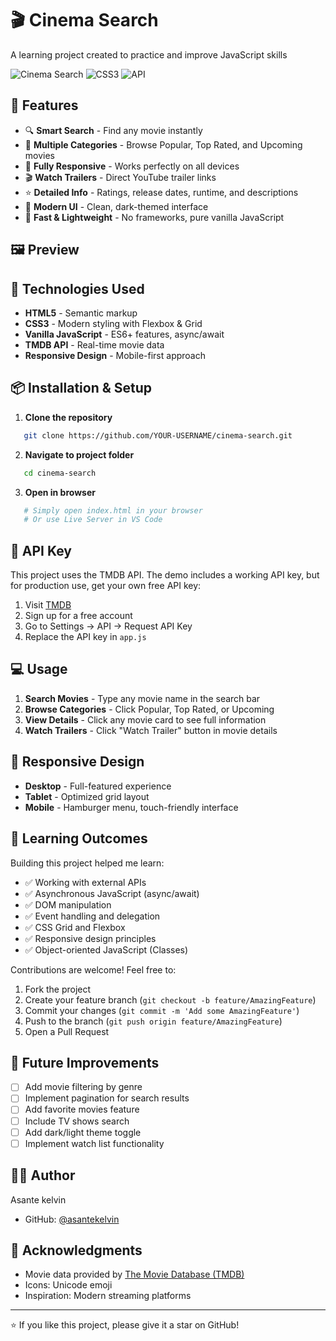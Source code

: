 # 🎬 Cinema Search
A learning project created to practice and improve JavaScript skills

![Cinema Search](https://img.shields.io/badge/JavaScript-ES6+-yellow)
![CSS3](https://img.shields.io/badge/CSS3-Responsive-blue)
![API](https://img.shields.io/badge/API-TMDB-green)

## 🌟 Features

- 🔍 **Smart Search** - Find any movie instantly
- 🎥 **Multiple Categories** - Browse Popular, Top Rated, and Upcoming movies
- 📱 **Fully Responsive** - Works perfectly on all devices
- 🎬 **Watch Trailers** - Direct YouTube trailer links
- ⭐ **Detailed Info** - Ratings, release dates, runtime, and descriptions
- 🎨 **Modern UI** - Clean, dark-themed interface
- 🚀 **Fast & Lightweight** - No frameworks, pure vanilla JavaScript

## 🖼️ Preview

## 🚀 Technologies Used

- **HTML5** - Semantic markup
- **CSS3** - Modern styling with Flexbox & Grid
- **Vanilla JavaScript** - ES6+ features, async/await
- **TMDB API** - Real-time movie data
- **Responsive Design** - Mobile-first approach

## 📦 Installation & Setup

1. **Clone the repository**
```bash
   git clone https://github.com/YOUR-USERNAME/cinema-search.git
```

2. **Navigate to project folder**
```bash
   cd cinema-search
```

3. **Open in browser**
```bash
   # Simply open index.html in your browser
   # Or use Live Server in VS Code
```

## 🔑 API Key

This project uses the TMDB API. The demo includes a working API key, but for production use, get your own free API key:

1. Visit [TMDB](https://www.themoviedb.org/signup)
2. Sign up for a free account
3. Go to Settings → API → Request API Key
4. Replace the API key in `app.js`

## 💻 Usage

1. **Search Movies** - Type any movie name in the search bar
2. **Browse Categories** - Click Popular, Top Rated, or Upcoming
3. **View Details** - Click any movie card to see full information
4. **Watch Trailers** - Click "Watch Trailer" button in movie details

## 📱 Responsive Design

- **Desktop** - Full-featured experience
- **Tablet** - Optimized grid layout
- **Mobile** - Hamburger menu, touch-friendly interface

## 🎯 Learning Outcomes

Building this project helped me learn:

- ✅ Working with external APIs
- ✅ Asynchronous JavaScript (async/await)
- ✅ DOM manipulation
- ✅ Event handling and delegation
- ✅ CSS Grid and Flexbox
- ✅ Responsive design principles
- ✅ Object-oriented JavaScript (Classes)

Contributions are welcome! Feel free to:

1. Fork the project
2. Create your feature branch (`git checkout -b feature/AmazingFeature`)
3. Commit your changes (`git commit -m 'Add some AmazingFeature'`)
4. Push to the branch (`git push origin feature/AmazingFeature`)
5. Open a Pull Request

## 📝 Future Improvements

- [ ] Add movie filtering by genre
- [ ] Implement pagination for search results
- [ ] Add favorite movies feature
- [ ] Include TV shows search
- [ ] Add dark/light theme toggle
- [ ] Implement watch list functionality

## 👨‍💻 Author

Asante kelvin

- GitHub: [@asantekelvin](https://github.com/asante-kelvin)

## 🙏 Acknowledgments

- Movie data provided by [The Movie Database (TMDB)](https://www.themoviedb.org/)
- Icons: Unicode emoji
- Inspiration: Modern streaming platforms

---

⭐ If you like this project, please give it a star on GitHub!
